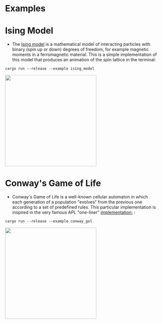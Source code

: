 # Examples
# Ising Model
- The [Ising model](https://en.wikipedia.org/wiki/Ising_model) is a mathematical model of interacting particles with binary (spin up or down) degrees of freedom, for example magnetic moments in a ferromagnetic material. This is a simple implementation of this model that produces an animation of the spin lattice in the terminal:
```
cargo run --release --example ising_model
```
<img src="https://github.com/JErnestoMtz/rapl/blob/main/graphics/Ising.gif" width="300">

# Conway's Game of Life
- Conway's Game of Life is a well-known cellular automaton in which each generation of a population "evolves" from the previous one according to a set of predefined rules. This particular implementation is inspired in the very famous APL "one-liner" [implementation](https://aplwiki.com/wiki/Conway%27s_Game_of_Life);  :
```
cargo run --release --example conway_gol
```
<img src="https://github.com/JErnestoMtz/rapl/blob/main/graphics/Ising.gif" width="300">